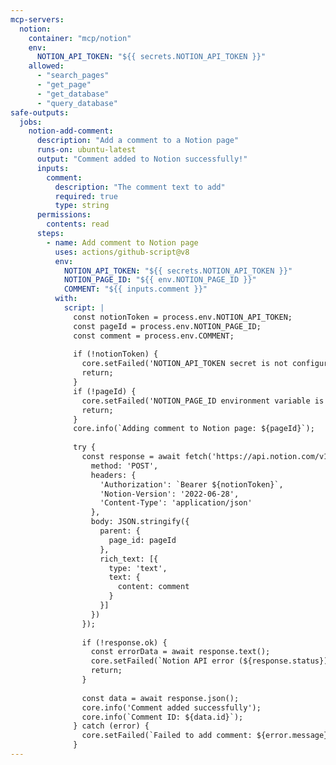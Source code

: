 ```yaml
---
mcp-servers:
  notion:
    container: "mcp/notion"
    env:
      NOTION_API_TOKEN: "${{ secrets.NOTION_API_TOKEN }}"
    allowed:
      - "search_pages"
      - "get_page"
      - "get_database"
      - "query_database"
safe-outputs:
  jobs:
    notion-add-comment:
      description: "Add a comment to a Notion page"
      runs-on: ubuntu-latest
      output: "Comment added to Notion successfully!"
      inputs:
        comment:
          description: "The comment text to add"
          required: true
          type: string
      permissions:
        contents: read
      steps:
        - name: Add comment to Notion page
          uses: actions/github-script@v8
          env:
            NOTION_API_TOKEN: "${{ secrets.NOTION_API_TOKEN }}"
            NOTION_PAGE_ID: "${{ env.NOTION_PAGE_ID }}"
            COMMENT: "${{ inputs.comment }}"
          with:
            script: |
              const notionToken = process.env.NOTION_API_TOKEN;
              const pageId = process.env.NOTION_PAGE_ID;
              const comment = process.env.COMMENT;
              
              if (!notionToken) {
                core.setFailed('NOTION_API_TOKEN secret is not configured');
                return;
              }
              if (!pageId) {
                core.setFailed('NOTION_PAGE_ID environment variable is not set');
                return;
              }
              core.info(`Adding comment to Notion page: ${pageId}`);
              
              try {
                const response = await fetch('https://api.notion.com/v1/comments', {
                  method: 'POST',
                  headers: {
                    'Authorization': `Bearer ${notionToken}`,
                    'Notion-Version': '2022-06-28',
                    'Content-Type': 'application/json'
                  },
                  body: JSON.stringify({
                    parent: {
                      page_id: pageId
                    },
                    rich_text: [{
                      type: 'text',
                      text: {
                        content: comment
                      }
                    }]
                  })
                });
                
                if (!response.ok) {
                  const errorData = await response.text();
                  core.setFailed(`Notion API error (${response.status}): ${errorData}`);
                  return;
                }
                
                const data = await response.json();
                core.info('Comment added successfully');
                core.info(`Comment ID: ${data.id}`);
              } catch (error) {
                core.setFailed(`Failed to add comment: ${error.message}`);
              }
---
```

<!--
## Notion Integration

This shared configuration provides Notion MCP server integration with read-only tools and a custom safe-job for adding comments to Notion pages.

### Configuration

- `NOTION_API_TOKEN` secret must be set in the repository settings with a Notion integration token that has access to the relevant pages/databases.
- `NOTION_PAGE_ID` environment variable must be set in the workflow or repository settings to specify the target Notion page for adding comments.

### Available Notion MCP Tools (Read-Only)

- `search_pages`: Search for Notion pages
- `get_page`: Get details of a specific page
- `get_database`: Get database schema
- `query_database`: Query database content

### Safe Job: notion-add-comment

The `notion-add-comment` safe-job allows the agentic workflow to add comments to Notion pages through the Notion API.
Requires the **insert comment** access on the token.

**Required Inputs:**
- `comment`: The comment text to add
-->